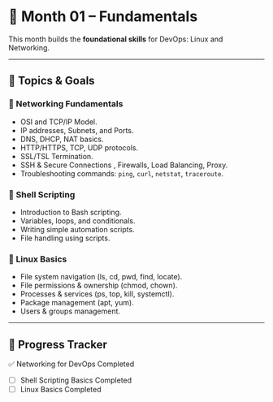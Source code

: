 # 📅 Month 01 – Fundamentals

This month builds the **foundational skills** for DevOps: Linux and Networking.

---

## 📌 Topics & Goals

 ### 🔹 Networking Fundamentals 
- OSI and TCP/IP Model. 
- IP addresses, Subnets, and Ports.  
- DNS, DHCP, NAT basics.  
- HTTP/HTTPS, TCP, UDP protocols.
- SSL/TSL Termination.  
- SSH & Secure Connections , Firewalls, Load Balancing, Proxy.  
- Troubleshooting commands: `ping`, `curl`, `netstat`, `traceroute`.

### 🔹 Shell Scripting  
- Introduction to Bash scripting.  
- Variables, loops, and conditionals.  
- Writing simple automation scripts.  
- File handling using scripts.   

 ### 🔹 Linux Basics  
- File system navigation (ls, cd, pwd, find, locate).  
- File permissions & ownership (chmod, chown).  
- Processes & services (ps, top, kill, systemctl).  
- Package management (apt, yum).  
- Users & groups management. 

---
 

## 📝 Progress Tracker  
  
✅ Networking for DevOps Completed  
- [ ] Shell Scripting Basics Completed
- [ ] Linux Basics Completed 
